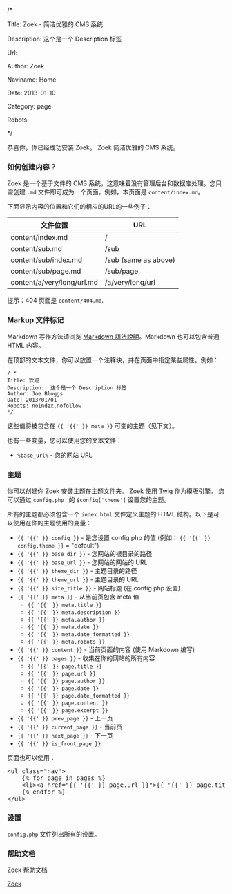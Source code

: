 /*

Title: Zoek - 简洁优雅的 CMS 系统

Description: 这个是一个 Description 标签

Url: 

Author: Zoek

Naviname: Home

Date: 2013-01-10

Category: page

Robots: 

*/

恭喜你，你已经成功安装 Zoek。 Zoek 简洁优雅的 CMS 系统。

### 如何创建内容？

Zoek 是一个基于文件的 CMS 系统，这意味着没有管理后台和数据库处理。您只需创建 `.md` 文件即可成为一个页面。例如，本页面是 `content/index.md`。 

下面显示内容的位置和它们的相应的URL的一些例子：

<table>
	<thead>
		<tr><th>文件位置</th><th>URL</th></tr>
	</thead>
	<tbody>
		<tr><td>content/index.md</td><td>/</td></tr>
		<tr><td>content/sub.md</td><td>/sub</td></tr>
		<tr><td>content/sub/index.md</td><td>/sub (same as above)</td></tr>
		<tr><td>content/sub/page.md</td><td>/sub/page</td></tr>
		<tr><td>content/a/very/long/url.md</td><td>/a/very/long/url</td></tr>
	</tbody>
</table>

提示：404 页面是 `content/404.md`.

### Markup 文件标记

Markdown 写作方法请浏览 [Markdown 語法說明](http://markdown.tw/)。Markdown 也可以包含普通 HTML 内容。

在顶部的文本文件，你可以放置一个注释块，并在页面中指定某些属性。例如：

	/ *
	Title: 欢迎
	Description:  这个是一个 Description 标签
	Author: Joe Bloggs
	Date: 2013/01/01
	Robots: noindex,nofollow
	*/

这些值将被包含在 `{{ '{{' }} meta }}` 可变的主题（见下文）。

也有一些变量，您可以使用您的文本文件：

* <code>&#37;base_url&#37;</code> - 您的网站 URL

### 主题

你可以创建你 Zoek 安装主题在主题文件夹。 Zoek 使用
[Twig](http://twig.sensiolabs.org/documentation) 作为模版引擎。 您可以通过 `config.php ` 的 `$config['theme']` 设置您的主题。

所有的主题都必须包含一个 `index.html` 文件定义主题的 HTML 结构。以下是可以使用在你的主题使用的变量：

* `{{ '{{' }} config }}` - 是您设置 config.php 的值 (例如： `{{ '{{' }} config.theme }}` = "default")
* `{{ '{{' }} base_dir }}` - 您网站的根目录的路径
* `{{ '{{' }} base_url }}` - 您网站的网站的 URL
* `{{ '{{' }} theme_dir }}` - 主题目录的路径
* `{{ '{{' }} theme_url }}` - 主题目录的 URL
* `{{ '{{' }} site_title }}` - 网站标题 (在 config.php 设置)
* `{{ '{{' }} meta }}` - 从当前页包含 meta 值
	* `{{ '{{' }} meta.title }}`
	* `{{ '{{' }} meta.description }}`
	* `{{ '{{' }} meta.author }}`
	* `{{ '{{' }} meta.date }}`
	* `{{ '{{' }} meta.date_formatted }}`
	* `{{ '{{' }} meta.robots }}`
* `{{ '{{' }} content }}` - 当前页面的内容 (使用 Markdown 编写)
* `{{ '{{' }} pages }}` - 收集在你的网站的所有内容
	* `{{ '{{' }} page.title }}`
	* `{{ '{{' }} page.url }}`
	* `{{ '{{' }} page.author }}`
	* `{{ '{{' }} page.date }}`
	* `{{ '{{' }} page.date_formatted }}`
	* `{{ '{{' }} page.content }}`
	* `{{ '{{' }} page.excerpt }}`
* `{{ '{{' }} prev_page }}` - 上一页
* `{{ '{{' }} current_page }}` - 当前页
* `{{ '{{' }} next_page }}` - 下一页
* `{{ '{{' }} is_front_page }}` 

页面也可以使用：

<pre>&lt;ul class=&quot;nav&quot;&gt;
	{% for page in pages %}
	&lt;li&gt;&lt;a href=&quot;{{ '{{' }} page.url }}&quot;&gt;{{ '{{' }} page.title }}&lt;/a&gt;&lt;/li&gt;
	{% endfor %}
&lt;/ul&gt;</pre>

### 设置

`config.php` 文件列出所有的设置。

### 帮助文档

Zoek 帮助文档

[Zoek](http://mingfunwong.com/zoek/)
